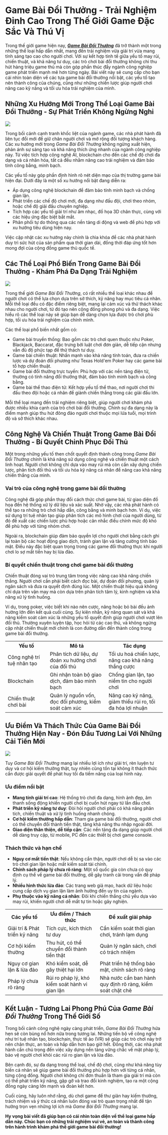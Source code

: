 <h1>Game Bài Đổi Thưởng - Trải Nghiệm Đỉnh Cao Trong Thế Giới Game Đặc Sắc Và Thú Vị</h1><p>Trong thế giới game hiện nay, <em><strong><a href="https://londoncensus.org/">Game Bài Đổi Thưởng</a></strong></em> đã trở thành một trong những thể loại hấp dẫn nhất, mang đến trải nghiệm vừa giải trí vừa mang tính sáng tạo cao cho người chơi. Với sự kết hợp tinh tế giữa yếu tố may rủi, chiến thuật, và khả năng tư duy, các trò chơi bài đổi thưởng không chỉ thu hút hàng triệu game thủ mà còn góp phần thúc đẩy ngành công nghiệp game phát triển mạnh mẽ hơn từng ngày. Bài viết này sẽ cung cấp cho bạn cái nhìn toàn diện về các tựa game bài đổi thưởng nổi bật, các yếu tố tạo nên thành công của chúng, cũng như những chiến lược giúp người chơi nâng cao kỹ năng và tối ưu hóa trải nghiệm của mình.</p>
<h2>Những Xu Hướng Mới Trong Thể Loại Game Bài Đổi Thưởng - Sự Phát Triển Không Ngừng Nghỉ</h2>
<p><img src="https://londoncensus.org/wp-content/uploads/2025/02/huong-dan-game-bai-cao-1.jpg"></p>
<p>Trong bối cảnh cạnh tranh khốc liệt của ngành game, các nhà phát hành đã liên tục đổi mới để giữ chân người chơi và mở rộng đối tượng khách hàng. Các xu hướng mới trong <em>Game Bài Đổi Thưởng</em> không ngừng xuất hiện, phản ánh sự sáng tạo và khả năng thích ứng nhanh của ngành công nghiệp này. Từ việc tích hợp công nghệ AI, blockchain cho đến các chế độ chơi đa dạng và cá nhân hóa, tất cả đều nhằm nâng cao trải nghiệm và đảm bảo tính công bằng, minh bạch.</p>
<p>Các yếu tố này góp phần định hình rõ nét diện mạo của thị trường game bài hiện đại. Dưới đây là một số xu hướng nổi bật đang diễn ra:</p>
<ul>
<li>Áp dụng công nghệ blockchain để đảm bảo tính minh bạch và chống gian lận.</li>
<li>Phát triển các chế độ chơi mới, đa dạng như đấu đội, chơi theo nhóm, hoặc chế độ giải đấu chuyên nghiệp.</li>
<li>Tích hợp các yếu tố giải trí như âm nhạc, đồ họa 3D chân thực, cùng với các hiệu ứng đặc biệt bắt mắt.</li>
<li>Phân phối tự do thông qua các nền tảng di động và web để phù hợp với xu hướng tiêu dùng hiện nay.</li>
</ul>
<p>Việc cập nhật các xu hướng này chính là chìa khóa để các nhà phát hành duy trì sức hút của sản phẩm qua thời gian dài, đồng thời đáp ứng tốt hơn mong đợi của cộng đồng game thủ quốc tế.</p>
<h2>Các Thể Loại Phổ Biến Trong Game Bài Đổi Thưởng - Khám Phá Đa Dạng Trải Nghiệm</h2>
<p><img src="https://londoncensus.org/wp-content/uploads/2025/02/huong-dan-game-bai-cao-2.jpg"></p>
<p>Trong thế giới <em>Game Bài Đổi Thưởng</em>, có rất nhiều thể loại khác nhau để người chơi có thể lựa chọn dựa trên sở thích, kỹ năng hay mục tiêu cá nhân. Mỗi thể loại đều có đặc điểm riêng biệt, mang lại cảm xúc và thử thách khác nhau cho người chơi, từ đó tạo nên cộng đồng phong phú và đa dạng. Việc hiểu rõ các thể loại này sẽ giúp bạn dễ dàng chọn lựa được trò chơi phù hợp, tối ưu hóa trải nghiệm của chính mình.</p>
<p>Các thể loại phổ biến nhất gồm có:</p>
<ul>
<li>Game bài truyền thống: Bao gồm các trò chơi quen thuộc như Poker, Blackjack, Baccarat, đặc trưng bởi luật chơi đơn giản, dễ tiếp cận nhưng vẫn đủ độ phức tạp để thử thách tư duy.</li>
<li>Game bài chiến thuật: Nhấn mạnh vào khả năng tính toán, đưa ra chiến lược và dự đoán đối phương như Texas Hold'em Poker hay các game bài tổ hợp chiến thuật.</li>
<li>Game bài đổi thưởng trực tuyến: Phù hợp với các nền tảng điện tử, thường có tính năng đổi thưởng thật, đảm bảo tính minh bạch và công bằng.</li>
<li>Game bài thể thao điện tử: Kết hợp yếu tố thể thao, nơi người chơi thi đấu theo đội hoặc cá nhân để giành chiến thắng trong các giải đấu lớn.</li>
</ul>
<p>Mỗi thể loại mang đến trải nghiệm riêng biệt, giúp người chơi khám phá được nhiều khía cạnh của trò chơi bài đổi thưởng. Chính sự đa dạng này là điểm mạnh giúp thu hút đông đảo người chơi thuộc mọi lứa tuổi, mọi trình độ và sở thích khác nhau.</p>
<h2>Công Nghệ Và Chiến Thuật Trong Game Bài Đổi Thưởng - Bí Quyết Chinh Phục Đối Thủ</h2>
<p>Một trong những yếu tố then chốt quyết định thành công trong <em>Game Bài Đổi Thưởng</em> chính là khả năng sử dụng công nghệ và chiến thuật một cách linh hoạt. Người chơi không chỉ dựa vào may rủi mà còn cần xây dựng chiến lược, phân tích đối thủ và tối ưu hóa kỹ năng cá nhân để nâng cao khả năng chiến thắng của mình.</p>
<h3>Vai trò của công nghệ trong game bài đổi thưởng</h3>
<p>Công nghệ đã góp phần thay đổi cách thức chơi game bài, từ giao diện đồ họa đến hệ thống xử lý dữ liệu và xác suất. Nhờ vậy, các nhà phát hành có thể tạo ra những trò chơi hấp dẫn, công bằng và minh bạch hơn. Ví dụ, việc sử dụng trí tuệ nhân tạo giúp phân tích các mô hình chơi của người dùng, từ đó đề xuất các chiến lược phù hợp hoặc cân nhắc điều chỉnh mức độ khó để phù hợp với từng nhóm chơi.</p>
<p>Ngoài ra, blockchain giúp đảm bảo quyền lợi cho người chơi bằng cách ghi lại toàn bộ các hoạt động giao dịch, tránh gian lận và tăng cường tính bảo mật. Điều này đặc biệt quan trọng trong các game đổi thưởng thực khi người chơi lo sợ mất tiền hay bị lừa đảo.</p>
<h3>Bí quyết chiến thuật trong chơi game bài đổi thưởng</h3>
<p>Chiến thuật đóng vai trò trung tâm trong việc nâng cao khả năng chiến thắng. Người chơi cần phải biết cách đọc bài, dự đoán đối phương, quản lý ngân sách và đưa ra quyết định đúng lúc. Một chiến thuật hiệu quả không chỉ dựa trên vận may mà còn dựa trên phân tích tâm lý, kinh nghiệm và khả năng xử lý tình huống.</p>
<p>Ví dụ, trong poker, việc biết khi nào nên cược, nâng hoặc bỏ bài đều ảnh hưởng lớn đến kết quả cuối cùng. Sự kiên nhẫn, kỹ năng quan sát và khả năng kiểm soát cảm xúc là những yếu tố quyết định giúp người chơi vượt lên đối thủ. Thường xuyên luyện tập, học hỏi từ các cao thủ, và không ngừng cập nhật chiến thuật mới chính là con đường dẫn đến thành công trong game bài đổi thưởng.</p>
<table>
<tbody>
<tr>
<th>Yếu tố</th>
<th>Mô tả</th>
<th>Tác dụng</th>
</tr>
<tr>
<td>Công nghệ trí tuệ nhân tạo</td>
<td>Phân tích dữ liệu, dự đoán xu hướng chơi của đối thủ</td>
<td>Tối ưu hoá chiến lược, nâng cao khả năng thắng cược</td>
</tr>
<tr>
<td>Blockchain</td>
<td>Ghi nhận toàn bộ giao dịch, đảm bảo minh bạch</td>
<td>Chống gian lận, tạo niềm tin cho người chơi</td>
</tr>
<tr>
<td>Chiến thuật chơi bài</td>
<td>Quản lý nguồn vốn, đọc đối phương, kiểm soát cảm xúc</td>
<td>Nâng cao kỹ năng, giảm thiểu rủi ro, tối đa hóa lợi nhuận</td>
</tr>
</tbody>
</table>
<h2>Ưu Điểm Và Thách Thức Của Game Bài Đổi Thưởng Hiện Nay - Đón Đầu Tương Lai Với Những Cải Tiến Mới</h2>
<p><img src="https://londoncensus.org/wp-content/uploads/2025/02/huong-dan-game-bai-cao-3.jpg"></p>
<p>Tuy <em>Game Bài Đổi Thưởng</em> mang lại nhiều lợi ích như giải trí, rèn luyện tư duy và cơ hội kiếm thưởng thật, tuy nhiên cũng tồn tại không ít thách thức cần được giải quyết để phát huy tối đa tiềm năng của loại hình này.</p>
<h3>Ưu điểm nổi bật</h3>
<ul>
<li><strong>Mang tính giải trí cao</strong>: Hệ thống trò chơi đa dạng, hình ảnh đẹp, âm thanh sống động khiến người chơi bị cuốn hút ngay từ lần đầu chơi.</li>
<li><strong>Phát triển kỹ năng tư duy</strong>: Đòi hỏi người chơi phải có khả năng phân tích, chiến thuật và xử lý tình huống nhanh chóng.</li>
<li><strong>Cơ hội kiếm thưởng hấp dẫn</strong>: Tham gia game bài đổi thưởng, người chơi có thể chuyển đổi thành tiền thật, tăng khả năng thu nhập ngoài đời.</li>
<li><strong>Giao diện thân thiện, dễ tiếp cận</strong>: Các nền tảng đa dạng giúp người chơi dễ dàng truy cập, từ mobile, PC đến các thiết bị chơi game console.</li>
</ul>
<h3>Thách thức và hạn chế</h3>
<ul>
<li><strong>Nguy cơ mất tiền thật</strong>: Nếu không cẩn thận, người chơi dễ bị sa vào các trò chơi gian lận hoặc mất kiểm soát tài chính.</li>
<li><strong>Chính sách pháp lý chưa rõ ràng</strong>: Một số quốc gia còn chưa có quy định cụ thể về game bài đổi thưởng, dễ gây tranh cãi trong vấn đề pháp lý.</li>
<li><strong>Nhiều hình thức lừa đảo</strong>: Các trang web giả mạo, hack dữ liệu hoặc cung cấp dịch vụ gian lận làm ảnh hưởng đến uy tín của ngành.</li>
<li><strong>Phụ thuộc vào kỹ năng cá nhân</strong>: Đôi khi chiến thắng chủ yếu dựa vào may rủi, khiến người chơi dễ mất tự tin hoặc gây nghiện.</li>
</ul>
<table>
<tbody>
<tr>
<th>Các yếu tố</th>
<th>Ưu điểm / Thách thức</th>
<th>Đề xuất giải pháp</th>
</tr>
<tr>
<td>Giải trí &amp; Phát triển kỹ năng</td>
<td>Tích cực, kích thích tư duy</td>
<td>Cần kiểm soát thời gian chơi, tránh lạm dụng</td>
</tr>
<tr>
<td>Cơ hội kiếm thưởng</td>
<td>Thu hút, có thể chuyển đổi thành tiền thật</td>
<td>Quản lý ngân sách, chơi có trách nhiệm</td>
</tr>
<tr>
<td>Nguy cơ gian lận &amp; lừa đảo</td>
<td>Khó kiểm soát, dễ gây thiệt hại lớn</td>
<td>Phát triển hệ thống bảo mật, chính sách rõ ràng</td>
</tr>
<tr>
<td>Pháp lý chưa rõ ràng</td>
<td>Rủi ro pháp lý, khó kiểm soát hành vi gian lận</td>
<td>Nhà nước cần ban hành quy định rõ ràng, kiểm soát chặt chẽ</td>
</tr>
</tbody>
</table>
<h2>Kết Luận - Tương Lai Phong Phú Của <em>Game Bài Đổi Thưởng</em> Trong Thế Giới Số</h2>
<p>Trong bối cảnh công nghệ ngày càng phát triển, <em>Game Bài Đổi Thưởng</em> hứa hẹn sẽ còn bùng nổ hơn nữa trong tương lai. Những tiến bộ về công nghệ như trí tuệ nhân tạo, blockchain, thực tế ảo (VR) sẽ giúp các trò chơi này trở nên chân thực, an toàn và hấp dẫn hơn bao giờ hết. Đồng thời, các nhà phát hành cần chú trọng đến việc xây dựng nền tảng vững chắc về mặt pháp lý, bảo vệ người chơi khỏi các rủi ro gian lận và lừa đảo.</p>
<p>Bên cạnh đó, sự đa dạng trong thể loại, chế độ chơi, cũng như khả năng tùy biến cá nhân sẽ giúp game bài đổi thưởng phù hợp hơn với từng cá nhân, từng cộng đồng. Người chơi không chỉ đơn thuần là tham gia giải trí mà còn có thể phát triển kỹ năng, gặp gỡ và trao đổi kinh nghiệm, tạo ra một cộng đồng ngày càng lớn mạnh và đoàn kết hơn.</p>
<p>Cuối cùng, hãy luôn nhớ rằng, dù chơi game để thư giãn hay kiếm thưởng, trách nhiệm và ý thức cá nhân luôn đóng vai trò quan trọng nhất để tận hưởng trọn vẹn những lợi ích mà <em>Game Bài Đổi Thưởng</em> mang lại.</p>
<p><strong>Hy vọng bài viết đã giúp bạn có cái nhìn toàn diện về thể loại game hấp dẫn này. Chúc bạn có những trải nghiệm vui vẻ, an toàn và thành công trên hành trình khám phá thế giới game bài đổi thưởng!</strong></p>
